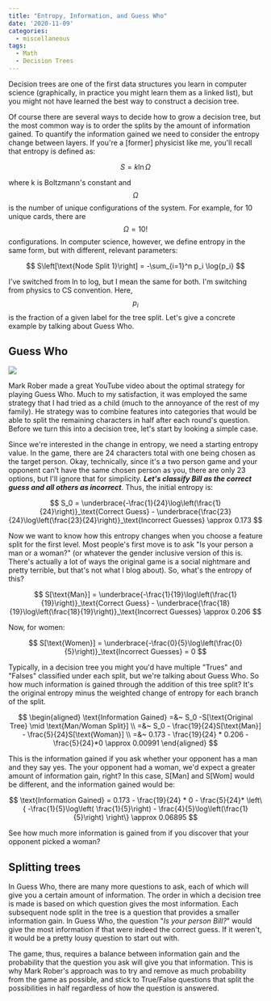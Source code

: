 ```yaml
---
title: "Entropy, Information, and Guess Who"
date: '2020-11-09'
categories:
  - miscellaneous
tags:
  - Math
  - Decision Trees
---
```


Decision trees are one of the first data structures you learn in computer science (graphically, in practice you might learn them as a linked list), but you might not have learned the best way to construct a decision tree.

Of course there are several ways to decide how to grow a decision tree, but the most common way is to order the splits by the amount of information gained. To quantify the information gained we need to consider the entropy change between layers. If you're a [former] physicist like me, you'll recall that entropy is defined as:

$$
S = k \ln{\Omega}
$$

where k is Boltzmann's constant and $$\Omega$$ is the number of unique configurations of the system. For example, for 10 unique cards, there are $$\Omega = 10!$$ configurations. In computer science, however, we define entropy in the same form, but with different, relevant parameters:

$$
S\left[\text{Node Split 1}\right] = -\sum_{i=1}^n p_i \log{p_i}
$$

I've switched from ln to log, but I mean the same for both. I'm switching from physics to CS convention. Here, $$p_i$$ is the fraction of a given label for the tree split. Let's give a concrete example by talking about Guess Who.

## Guess Who

![](https://www.geekyhobbies.com/wp-content/uploads/2016/02/Guess-Who-1.jpg)

Mark Rober made a great YouTube video about the optimal strategy for playing Guess Who. Much to my satisfaction, it was employed the same strategy that I had tried as a child (much to the annoyance of the rest of my family). He strategy was to combine features into categories that would be able to split the remaining characters in half after each round's question. Before we turn this into a decision tree, let's start by looking a simple case.

Since we're interested in the change in entropy, we need a starting entropy value. In the game, there are 24 characters total with one being chosen as the target person. Okay, technically, since it's a two person game and your opponent can't have the same chosen person as you, there are only 23 options, but I'll ignore that for simplicity. ***Let's classify Bill as the correct guess and all others as incorrect***. Thus, the initial entropy is:

$$
S_0 = \underbrace{-\frac{1}{24}\log\left(\frac{1}{24}\right)}_\text{Correct Guess} - \underbrace{\frac{23}{24}\log\left(\frac{23}{24}\right)}_\text{Incorrect Guesses} \approx 0.173
$$

Now we want to know how this entropy changes when you choose a feature split for the first level. Most people's first move is to ask "Is your person a man or a woman?" (or whatever the gender inclusive version of this is. There's actually a lot of ways the original game is a social nightmare and pretty terrible, but that's not what I blog about). So, what's the entropy of this?

$$
S[\text{Man}] = \underbrace{-\frac{1}{19}\log\left(\frac{1}{19}\right)}_\text{Correct Guess} - \underbrace{\frac{18}{19}\log\left(\frac{18}{19}\right)}_\text{Incorrect Guesses} \approx 0.206
$$

Now, for women:

$$
S[\text{Women}] = \underbrace{-\frac{0}{5}\log\left(\frac{0}{5}\right)}_\text{Incorrect Guesses} = 0
$$

Typically, in a decision tree you might you'd have multiple "Trues" and "Falses" classified under each split, but we're talking about Guess Who. So how much information is gained through the addition of this tree split? It's the original entropy minus the weighted change of entropy for each branch of the split.

$$
\begin{aligned}
\text{Information Gained} =&~ S_0 -S[\text{Original Tree} \mid \text{Man/Woman Split}]
\\
=&~ S_0 - \frac{19}{24}S[\text{Man}] - \frac{5}{24}S[\text{Woman}]
\\
=&~ 0.173 - \frac{19}{24} * 0.206 - \frac{5}{24}*0 \approx 0.00991
\end{aligned}
$$

This is the information gained if you ask whether your opponent has a man and they say yes. The your opponent had a woman, we'd expect a greater amount of information gain, right? In this case, S[Man] and S[Wom] would be different, and the information gained would be:

$$
\text{Information Gained} = 0.173 - \frac{19}{24} * 0 - \frac{5}{24}* \left\{ -\frac{1}{5}\log\left( \frac{1}{5}\right) - \frac{4}{5}\log\left(\frac{1}{5}\right) \right\} \approx 0.06895
  $$

See how much more information is gained from if you discover that your opponent picked a woman?

## Splitting trees

In Guess Who, there are many more questions to ask, each of which will give you a certain amount of information. The order in which a decision tree is made is based on which question gives the most information. Each subsequent node split in the tree is a question that provides a smaller information gain. In Guess Who, the question "*Is your person Bill?*" would give the most information if that were indeed the correct guess. If it weren't, it would be a pretty lousy question to start out with.

The game, thus, requires a balance between information gain and the probability that the question you ask will give you that information. This is why Mark Rober's approach was to try and remove as much probability from the game as possible, and stick to True/False questions that split the possibilities in half regardless of how the question is answered.
